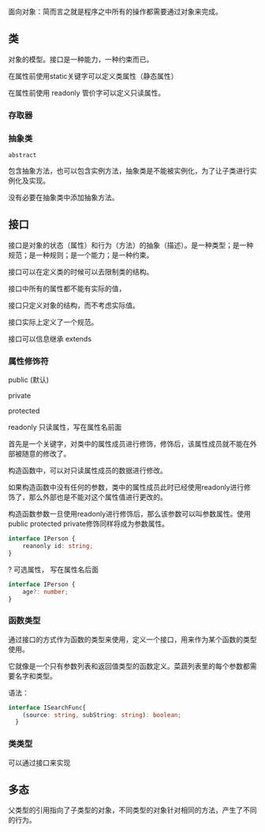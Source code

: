 面向对象：简而言之就是程序之中所有的操作都需要通过对象来完成。

## 类

对象的模型。接口是一种能力，一种约束而已。

在属性前使用static关键字可以定义类属性（静态属性）

在属性前使用 readonly 管价字可以定义只读属性。



### 存取器

### 抽象类

`abstract`

包含抽象方法，也可以包含实例方法，抽象类是不能被实例化，为了让子类进行实例化及实现。

没有必要在抽象类中添加抽象方法。

## 接口

接口是对象的状态（属性）和行为（方法）的抽象（描述）。是一种类型；是一种规范；是一种规则；是一个能力；是一种约束。

接口可以在定义类的时候可以去限制类的结构。

接口中所有的属性都不能有实际的值，

接口只定义对象的结构，而不考虑实际值。

接口实际上定义了一个规范。

接口可以信息继承 extends

### 属性修饰符

public (默认)

private

protected



readonly 只读属性，写在属性名前面

首先是一个关键字，对类中的属性成员进行修饰，修饰后，该属性成员就不能在外部被随意的修改了。

构造函数中，可以对只读属性成员的数据进行修改。

如果构造函数中没有任何的参数，类中的属性成员此时已经使用readonly进行修饰了，那么外部也是不能对这个属性值进行更改的。

构造函数参数一旦使用readonly进行修饰后，那么该参数可以叫参数属性。使用public protected private修饰同样将成为参数属性。

```typescript
interface IPerson {
	reanonly id: string;
}
```



? 可选属性， 写在属性名后面

```typescript
interface IPerson {
	age?: number;
}
```

### 函数类型

通过接口的方式作为函数的类型来使用，定义一个接口，用来作为某个函数的类型使用。

它就像是一个只有参数列表和返回值类型的函数定义。菜蔬列表里的每个参数都需要名字和类型。

语法：

```typescript
interface ISearchFunc{
    (source: string, subString: string): boolean;
  }
```

### 类类型

可以通过接口来实现

## 多态

父类型的引用指向了子类型的对象，不同类型的对象针对相同的方法，产生了不同的行为。
